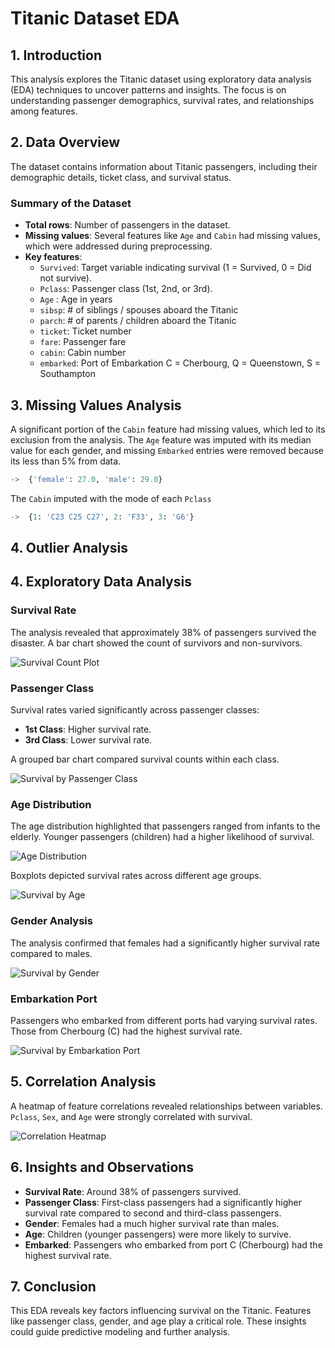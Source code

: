 # Titanic Dataset EDA

## 1. Introduction
This analysis explores the Titanic dataset using exploratory data analysis (EDA) techniques to uncover patterns and insights. The focus is on understanding passenger demographics, survival rates, and relationships among features.

## 2. Data Overview
The dataset contains information about Titanic passengers, including their demographic details, ticket class, and survival status. 

### Summary of the Dataset
- **Total rows**: Number of passengers in the dataset.
- **Missing values**: Several features like `Age` and `Cabin` had missing values, which were addressed during preprocessing.
- **Key features**: 
  - `Survived`: Target variable indicating survival (1 = Survived, 0 = Did not survive).
  - `Pclass`: Passenger class (1st, 2nd, or 3rd).
  - `Age` : Age in years
  - `sibsp`: 	# of siblings / spouses aboard the Titanic
  - `parch`: # of parents / children aboard the Titanic
  - `ticket`: Ticket number
  - `fare`: Passenger fare
  - `cabin`: Cabin number
  - `embarked`: Port of Embarkation     C = Cherbourg, Q = Queenstown, S = Southampton

## 3. Missing Values Analysis
A significant portion of the `Cabin` feature had missing values, which led to its exclusion from the analysis. The `Age` feature was imputed with its median value for each gender, and missing `Embarked` entries were removed because its less than 5% from data.
``` python
->  {'female': 27.0, 'male': 29.0}
```

The `Cabin` imputed with the mode of each `Pclass`
``` python
->  {1: 'C23 C25 C27', 2: 'F33', 3: 'G6'}
```

## 4. Outlier Analysis


## 4. Exploratory Data Analysis

### Survival Rate
The analysis revealed that approximately 38% of passengers survived the disaster. A bar chart showed the count of survivors and non-survivors.

![Survival Count Plot](path_to_survival_count_plot.png)

### Passenger Class
Survival rates varied significantly across passenger classes:
- **1st Class**: Higher survival rate.
- **3rd Class**: Lower survival rate.

A grouped bar chart compared survival counts within each class.

![Survival by Passenger Class](path_to_survival_by_class_plot.png)

### Age Distribution
The age distribution highlighted that passengers ranged from infants to the elderly. Younger passengers (children) had a higher likelihood of survival.

![Age Distribution](path_to_age_distribution_plot.png)

Boxplots depicted survival rates across different age groups.

![Survival by Age](path_to_survival_by_age_plot.png)

### Gender Analysis
The analysis confirmed that females had a significantly higher survival rate compared to males.

![Survival by Gender](path_to_survival_by_gender_plot.png)

### Embarkation Port
Passengers who embarked from different ports had varying survival rates. Those from Cherbourg (C) had the highest survival rate.

![Survival by Embarkation Port](path_to_survival_by_embarkation_plot.png)

## 5. Correlation Analysis
A heatmap of feature correlations revealed relationships between variables. `Pclass`, `Sex`, and `Age` were strongly correlated with survival.

![Correlation Heatmap](path_to_correlation_heatmap.png)

## 6. Insights and Observations
- **Survival Rate**: Around 38% of passengers survived.
- **Passenger Class**: First-class passengers had a significantly higher survival rate compared to second and third-class passengers.
- **Gender**: Females had a much higher survival rate than males.
- **Age**: Children (younger passengers) were more likely to survive.
- **Embarked**: Passengers who embarked from port C (Cherbourg) had the highest survival rate.

## 7. Conclusion
This EDA reveals key factors influencing survival on the Titanic. Features like passenger class, gender, and age play a critical role. These insights could guide predictive modeling and further analysis.
